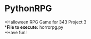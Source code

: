 # PythonRPG
*Halloween RPG Game for 343 Project 3      
*__File to execute:__ horrorpg.py         
*Have fun!
